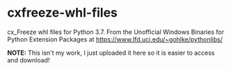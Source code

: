 # cxfreeze-whl-files
cx_Freeze whl files for Python 3.7. From the Unofficial Windows Binaries for Python Extension Packages at https://www.lfd.uci.edu/~gohlke/pythonlibs/ 

**NOTE:** This isn't my work, I just uploaded it here so it is easier to access and download!
